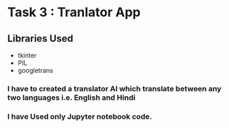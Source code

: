 # Task 3 : Tranlator App

## Libraries Used
- tkinter
- PIL
- googletrans

### I have to created a translator AI which translate between any two languages i.e. English and Hindi

### I have Used only Jupyter notebook code.
